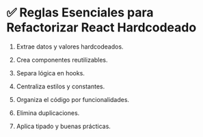 # ✅ Reglas Esenciales para Refactorizar React Hardcodeado

1. Extrae datos y valores hardcodeados.

2. Crea componentes reutilizables.

3. Separa lógica en hooks.

4. Centraliza estilos y constantes.

5. Organiza el código por funcionalidades.

6. Elimina duplicaciones.

7. Aplica tipado y buenas prácticas.